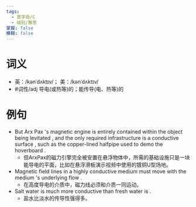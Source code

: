 ```yaml
---
tags:
  - 首字母/C
  - 级别/雅思
掌握: false
模糊: false
---
```

# 词义
- 英：/kənˈdʌktɪv/； 美：/kənˈdʌktɪv/
- #词性/adj  导电(或热等)的；能传导(电、热等)的
# 例句
- But Arx Pax 's magnetic engine is entirely contained within the object being levitated , and the only required infrastructure is a conductive surface , such as the copper-lined halfpipe used to demo the hoverboard .
	- 但ArxPax的磁力引擎完全被安置在悬浮物体中，所需的基础设施只是一块能导电的平面，比如在悬浮滑板演示视频中使用的镀铜U型场地。
- Magnetic field lines in a highly conductive medium must move with the medium 's underlying flow .
	- 在高度导电的介质中，磁力线必须和介质一同运动。
- Salt water is much more conductive than fresh water is .
	- 盐水比淡水的传导性强得多。
